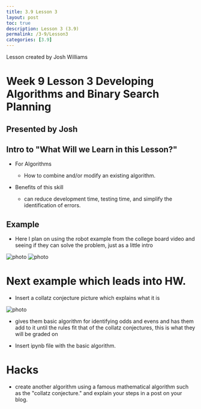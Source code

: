 ```yaml
---
title: 3.9 Lesson 3
layout: post
toc: true
description: Lesson 3 (3.9)
permalink: /3-9/Lesson3
categories: [3.9]
---
```


Lesson created by Josh Williams

# Week 9 Lesson 3 Developing Algorithms and Binary Search Planning

## Presented by Josh

## Intro to "What Will we Learn in this Lesson?"

 - For Algorithms
    - How to combine and/or modify an existing algorithm.

- Benefits of this skill
    - can reduce development time, testing time, and simplify the identification of errors.

## Example

- Here I plan on using the robot example from the college board video and seeing if they can solve the problem, just as a little intro 

![photo]({{site.baseurl}}/images/IMG_7549.jpg)
![photo]({{site.baseurl}}/images/IMG_7549.jpg)


# Next example which leads into HW.

- Insert a collatz conjecture picture which explains what it is 

![photo]({{site.baseurl}}/Users/josh/TripleAJ/images/CollatzConjecture.jpeg)

- gives them basic algorithm for identifying odds and evens and has them add to it until the rules fit that of the collatz conjectures, this is what they will be graded on

- Insert ipynb file with the basic algorithm.

# Hacks

- create another algorithm using a famous mathematical algorithm such as the "collatz conjecture." and explain your steps in a post on your blog.